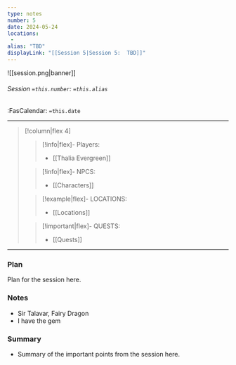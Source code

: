 ```yaml
---
type: notes
number: 5
date: 2024-05-24
locations:
 - 
alias: "TBD"
displayLink: "[[Session 5|Session 5:  TBD]]"
---
```


![[session.png|banner]]
###### Session `=this.number`: `=this.alias`
<span class="sub2">:FasCalendar: `=this.date` </span>
___

> [!column|flex 4]
> 
>> [!info|flex]- Players:
>> - [[Thalia Evergreen]]
> 
>> [!info|flex]- NPCS:
>> - [[Characters]]
>
>> [!example|flex]- LOCATIONS:
>> - [[Locations]]
>
>> [!important|flex]- QUESTS:
>> - [[Quests]]

---

### Plan
Plan for the session here.

### Notes
- Sir Talavar, Fairy Dragon
- I have the gem

### Summary
- Summary of the important points from the session here.


